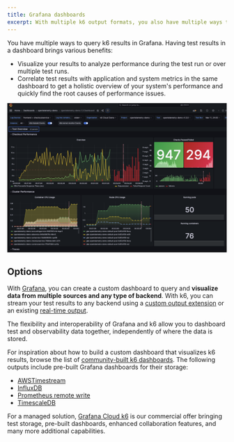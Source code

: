 ```yaml
---
title: Grafana dashboards
excerpt: With multiple k6 output formats, you also have multiple ways to visualize test results in a Grafana dashboard.
---
```


You have multiple ways to query k6 results in Grafana. 
Having test results in a dashboard brings various benefits:
- Visualize your results to analyze performance during the test run or over multiple test runs. 
- Correlate test results with application and system metrics in the same dashboard to get a holistic overview of your system's performance and quickly find the root causes of performance issues. 

![A grafana dashboard correlating k6 results with observability data](./images/correlated-grafana-dashboard-grafana-cloud-k6.png)

## Options

With [Grafana](https://grafana.com/grafana/), you can create a custom dashboard to query and **visualize data from multiple sources and any type of backend**. With k6, you can stream your test results to any backend using a [custom output extension](/extensions/get-started/create/output-extensions/) or an existing [real-time output](/results-output/real-time/#service).

The flexibility and interoperability of Grafana and k6 allow you to dashboard test and observability data together, independently of where the data is stored.

For inspiration about how to build a custom dashboard that visualizes k6 results, browse the list of [community-built k6 dashboards](https://grafana.com/grafana/dashboards/?search=k6). The following outputs include pre-built Grafana dashboards for their storage:

- [AWSTimestream](https://github.com/leonyork/xk6-output-timestream)
- [InfluxDB](/results-output/real-time/influxdb)
- [Prometheus remote write](/results-output/real-time/prometheus-remote-write)
- [TimescaleDB](/results-output/real-time/timescaledb/)

For a managed solution, [Grafana Cloud k6](https://grafana.com/products/cloud/k6/) is our commercial offer bringing test storage, pre-built dashboards, enhanced collaboration features, and many more additional capabilities.